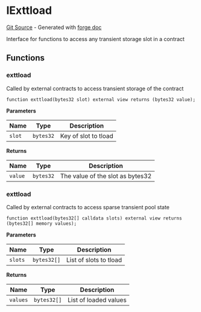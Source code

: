 # IExttload
[Git Source](https://github.com/uniswap/v4-core/blob/80311e34080fee64b6fc6c916e9a51a437d0e482/src/interfaces/IExttload.sol) - Generated with [forge doc](https://book.getfoundry.sh/reference/forge/forge-doc)

Interface for functions to access any transient storage slot in a contract


## Functions
### exttload

Called by external contracts to access transient storage of the contract


```solidity
function exttload(bytes32 slot) external view returns (bytes32 value);
```
**Parameters**

|Name|Type|Description|
|----|----|-----------|
|`slot`|`bytes32`|Key of slot to tload|

**Returns**

|Name|Type|Description|
|----|----|-----------|
|`value`|`bytes32`|The value of the slot as bytes32|


### exttload

Called by external contracts to access sparse transient pool state


```solidity
function exttload(bytes32[] calldata slots) external view returns (bytes32[] memory values);
```
**Parameters**

|Name|Type|Description|
|----|----|-----------|
|`slots`|`bytes32[]`|List of slots to tload|

**Returns**

|Name|Type|Description|
|----|----|-----------|
|`values`|`bytes32[]`|List of loaded values|


